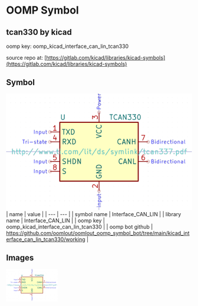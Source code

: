# OOMP Symbol  
## tcan330  by kicad  
  
oomp key: oomp_kicad_interface_can_lin_tcan330  
  
source repo at: [https://gitlab.com/kicad/libraries/kicad-symbols](https://gitlab.com/kicad/libraries/kicad-symbols)  
## Symbol  
  
[![working.png](working_600.png)](working.png)  
| name | value | 
| --- | --- | 
| symbol name | Interface_CAN_LIN | 
| library name | Interface_CAN_LIN | 
| oomp key | oomp_kicad_interface_can_lin_tcan330 | 
| oomp bot github | https://github.com/oomlout/oomlout_oomp_symbol_bot/tree/main/kicad_interface_can_lin_tcan330/working | 
## Images  
  
[![working.png](working_140.png)](working.png)  
